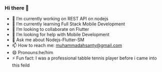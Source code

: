 ### Hi there 👋



- 🔭 I’m currently working on REST API on nodejs 
- 🌱 I’m currently learning Full Stack Mobile Development
- 👯 I’m looking to collaborate on Flutter
- 🤔 I’m looking for help with Mobile Development
- 💬 Ask me about Nodejs-Flutter-SM
- 📫 How to reach me: muhammadahsanty@gmail.com
- 😄 Pronouns:he/him
- ⚡ Fun fact: I was a professional tabble tennis player before i came into this feild


